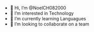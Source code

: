 - 👋 Hi, I’m @NoelCH082000
- 👀 I’m interested in Technology
- 🌱 I’m currently learning Languagues
- 💞️ I’m looking to collaborate on a team

<!---
NoelCH082000/NoelCH082000 is a ✨ special ✨ repository because its `README.md` (this file) appears on your GitHub profile.
You can click the Preview link to take a look at your changes.
--->
